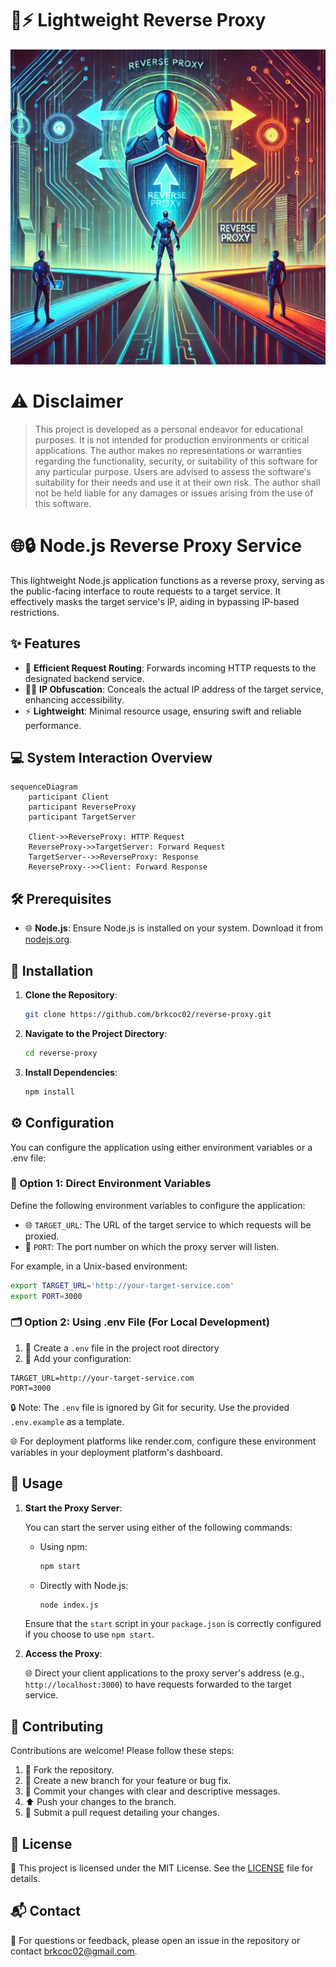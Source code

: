 # 🔄⚡ Lightweight Reverse Proxy

![Reverse Proxy Logo](resources/images/reverse-proxy-logo.webp?raw=true)

# ⚠️ Disclaimer

>This project is developed as a personal endeavor for educational purposes. It is not intended for production environments or critical applications. The author makes no representations or warranties regarding the functionality, security, or suitability of this software for any particular purpose. Users are advised to assess the software's suitability for their needs and use it at their own risk. The author shall not be held liable for any damages or issues arising from the use of this software.


# 🌐🔒 Node.js Reverse Proxy Service

This lightweight Node.js application functions as a reverse proxy, serving as the public-facing interface to route requests to a target service. It effectively masks the target service's IP, aiding in bypassing IP-based restrictions.

## ✨ Features

- 🔄 **Efficient Request Routing**: Forwards incoming HTTP requests to the designated backend service.
- 🕵️‍♂️ **IP Obfuscation**: Conceals the actual IP address of the target service, enhancing accessibility.
- ⚡ **Lightweight**: Minimal resource usage, ensuring swift and reliable performance.

## 💻 System Interaction Overview

```mermaid
sequenceDiagram
    participant Client
    participant ReverseProxy
    participant TargetServer

    Client->>ReverseProxy: HTTP Request
    ReverseProxy->>TargetServer: Forward Request
    TargetServer-->>ReverseProxy: Response
    ReverseProxy-->>Client: Forward Response
```

## 🛠️ Prerequisites

- 🌐 **Node.js**: Ensure Node.js is installed on your system. Download it from [nodejs.org](https://nodejs.org/).

## 📝 Installation

1. **Clone the Repository**:
   
   ```bash
   git clone https://github.com/brkcoc02/reverse-proxy.git
   ```

2. **Navigate to the Project Directory**:

    ```bash
    cd reverse-proxy
    ```

3. **Install Dependencies**:

    ```bash
    npm install
    ```

## ⚙️ Configuration

You can configure the application using either environment variables or a .env file:

### 🌱 Option 1: Direct Environment Variables

Define the following environment variables to configure the application:
- 🌐 `TARGET_URL`: The URL of the target service to which requests will be proxied.
- 🔢 `PORT`: The port number on which the proxy server will listen.

For example, in a Unix-based environment:
```bash
export TARGET_URL='http://your-target-service.com'
export PORT=3000
```

### 🗂️ Option 2: Using .env File (For Local Development)

1. 📝 Create a `.env` file in the project root directory
2. 📝 Add your configuration:
```
TARGET_URL=http://your-target-service.com
PORT=3000
```

🔒 Note: The `.env` file is ignored by Git for security. Use the provided `.env.example` as a template.

🌐 For deployment platforms like render.com, configure these environment variables in your deployment platform's dashboard.

## 🚀 Usage

1. **Start the Proxy Server**:

    You can start the server using either of the following commands:

   - Using npm:

     ```bash
     npm start
     ```

   - Directly with Node.js:

     ```bash
     node index.js
     ```

   Ensure that the `start` script in your `package.json` is correctly configured if you choose to use `npm start`.

2. **Access the Proxy**:

    🌐 Direct your client applications to the proxy server's address (e.g., `http://localhost:3000`) to have requests forwarded to the target service.

## 🤝 Contributing

Contributions are welcome! Please follow these steps:

1. 🍴 Fork the repository.
2. 🌿 Create a new branch for your feature or bug fix.
3. 📝 Commit your changes with clear and descriptive messages.
4. ⬆️ Push your changes to the branch.
5. 🔄 Submit a pull request detailing your changes.

## 📄 License

📜 This project is licensed under the MIT License. See the [LICENSE](LICENSE) file for details.

## 📬 Contact

📧 For questions or feedback, please open an issue in the repository or contact [brkcoc02@gmail.com](mailto:brkcoc02@gmail.com).
